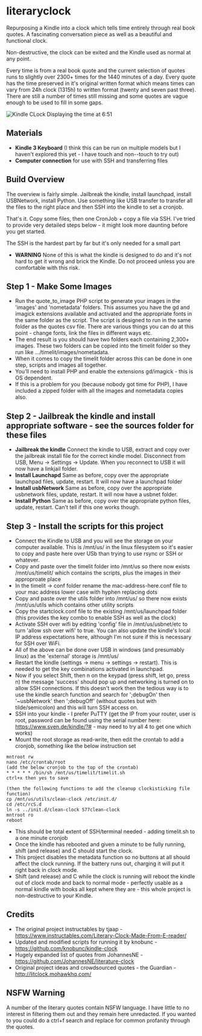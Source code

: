 # literaryclock
Repurposing a Kindle into a clock which tells time entirely through real book quotes. A fascinating conversation piece as well as a beautiful and functional clock.

Non-destructive, the clock can be exited and the Kindle used as normal at any point.

Every time is from a real book quote and the current selection of quotes runs to slightly over 2300+ times for the 1440 minutes of a day. Every quote has the time preserved in it's original written format which means times can vary from 24h clock (1315h) to written format (twenty and seven past three). There are still a number of times still missing and some quotes are vague enough to be used to fill in some gaps.

![Kindle CLock Displaying the time at 6:51](https://github.com/elegantalchemist/literaryclock/blob/main/images/kindle%20clock%20showing%20time%206-51.jpg?raw=true)

## Materials
* **Kindle 3 Keyboard** (I think this can be run on multiple models but I haven't explored this yet - I have touch and non--touch to try out)
* **Computer connection** for use with SSH and transferring files

## Build Overview
The overview is fairly simple. Jailbreak the kindle, install launchpad, install USBNetwork, install Python. Use something like USB transfer to transfer all the files to the right place and then SSH into the kindle to set a cronjob.

That's it. Copy some files, then one CronJob + copy a file via SSH. I've tried to provide very detailed steps below - it might look more daunting before you get started.

The SSH is the hardest part by far but it's only needed for a small part

* **WARNING** None of this is what the kindle is designed to do and it's not hard to get it wrong and brick the Kindle. Do not proceed unless you are comfortable with this risk.

## **Step 1 - Make Some Images**
* Run the quote_to_image PHP script to generate your images in the 'images' and 'nometadata' folders. This assumes you have the gd and imagick extensions available and activated and the appropriate fonts in the same folder as the script. The script is designed to run in the same folder as the quotes csv file. There are various things you can do at this point - change fonts, link the files in different ways etc.
* The end result is you should have two folders each containing 2,300+ images. These two folders can be copied into the timelit folder so they run like .../timelit/images/nometadata.
* When it comes to copy the timelit folder across this can be done in one step, scripts and images all together.
* You'll need to install PHP and enable the extensions gd/imagick - this is OS dependent.
* If this is a problem for you (because nobody got time for PHP), I have included a zipped folder with all the images and nometadata copies also.

## **Step 2** - Jailbreak the kindle and install appropriate software - see the sources folder for these files
* **Jailbreak the kindle** Connect the kindle to USB, extract and copy over the jailbreak install file for the correct kindle model. Disconnect from USB, Menu -> Settings -> Update. When you reconnect to USB it will now have a linkjail folder.
* **Install Launchapd** Same as before, copy over the appropriate launchpad files, update, restart. It will now have a launchpad folder
* **Install usbNetwork** Same as before, copy over the appropriate usbnetwork files, update, restart. It will now have a usbnet folder.
* **Install Python** Same as before, copy over the appropriate python files, update, restart. Can't tell if this one works though.


## **Step 3** - Install the scripts for this project
* Connect the Kindle to USB and you will see the storage on your computer available. This is /mnt/us/ in the linux filesystem so it's easier to copy and paste here over USb than trying to use rsync or SSH or whatever.
* Copy and paste over the timelit folder into /mnt/us so there now exists /mnt/us/timelit/ which contains the scripts, plus the images in their approproate place
* In the timelit -> conf folder rename the mac-address-here.conf file to your mac address lower case with hyphen replacing dots
* Copy and paste over the utils folder into /mnt/us/ so there now exists /mnt/us/utils which contains other utility scripts
* Copy the startclock.conf file to the existing /mnt/us/launchpad folder (this provides the key combo to enable SSH as well as the clock)
* Activate SSH over wifi by editing 'config' file in /mnt/us/usbnet/etc to turn 'allow ssh over wifi' to true. You can also update the kindle's local IP address expectations here, although I'm not sure if this is necessary for SSH over WiFi.
* All of the above can be done over USB in windows (and presumably linux) as the 'external' storage is /mnt/us/
* Restart the kindle (settings -> menu -> settings -> restart). This is needed to get the key combinations activated in launchpad.
* Now if you select Shift, then n on the keypad (press shift, let go, press n) the message 'success' should pop up and networking is turned on to allow SSH connections. If this doesn't work then the tedious way is to use the kindle search function and search for ';debugOn' then '~usbNetwork' then ';debugOff' (without quotes but with tilde/semicolon) and this will turn SSH access on.
* SSH into your kindle - I prefer PuTTY (get the IP from your router, user is root, password can be found using the serial number here: https://www.sven.de/kindle/?# - may need to try all 4 to get one which works)
* Mount the root storage as read-write, then edit the crontab to add a cronjob, something like the below instruction set

```
mntroot rw
nano /etc/crontab/root
(add the below cronjob to the top of the crontab)
* * * * * /bin/sh /mnt/us/timelit/timelit.sh
ctrl+x then yes to save

(then the following functions to add the cleanup clockisticking file function)
cp /mnt/us/utils/clean-clock /etc/init.d/
cd /etc/rcS.d
ln -s ../init.d/clean-clock S77clean-clock
mntroot ro
reboot
```

* This should be total extent of SSH/terminal needed - adding timelit.sh to a one minute cronjob
* Once the kindle has rebooted and given a minute to be fully running, shift (and release) and C should start the clock.
* This project disables the metadata function so no buttons at all should affect the clock running. If the battery runs out, charging it will put it right back in clock mode.
* Shift (and release) and C while the clock is running will reboot the kindle out of clock mode and back to normal mode - perfectly usable as a normal kindle with books all kept where they are - this whole project is non-destructive to your Kindle.

## Credits
* The original project instructables by tjaap - https://www.instructables.com/Literary-Clock-Made-From-E-reader/
* Updated and modified scripts for running it by knobunc - https://github.com/knobunc/kindle-clock
* Hugely expanded list of quotes from JohannesNE - https://github.com/JohannesNE/literature-clock
* Original project ideas and crowdsourced quotes - the Guardian - http://litclock.mohawkhq.com/

## NSFW Warning
A number of the literary quotes contain NSFW language. I have little to no interest in filtering them out and they remain here unredacted. If you wanted to you could do a ctrl+f search and replace for common profanity through the quotes.
